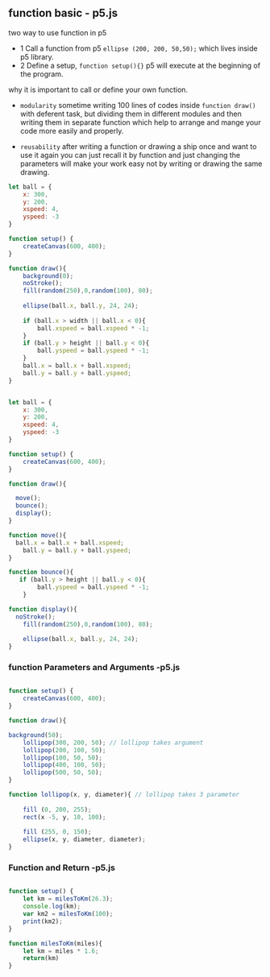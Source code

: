 ## function basic - p5.js

two way to use function in p5

- 1 Call a function from p5 `ellipse (200, 200, 50,50);` which lives inside p5 library. 
- 2 Define a setup, `function setup(){}` p5 will execute at the beginning of the program.

why it is important to call or define your own function.

- `modularity` sometime writing 100 lines of codes inside `function draw()` with deferent task, but dividing them in different modules and then writing them in separate function which help to arrange and mange your code more easily and properly.

- `reusability` after writing a function or drawing a ship once and want to use it again you can just recall it by function and just changing the parameters will make your work easy not by writing or drawing the same drawing.


```javascript
let ball = {
    x: 300,
    y: 200,
    xspeed: 4,
    yspeed: -3
}

function setup() {
    createCanvas(600, 400);
}

function draw(){
    background(0);
    noStroke();
    fill(random(250),0,random(100), 80);
    
    ellipse(ball.x, ball.y, 24, 24);
    
    if (ball.x > width || ball.x < 0){
        ball.xspeed = ball.xspeed * -1;
    }
    if (ball.y > height || ball.y < 0){
        ball.yspeed = ball.yspeed * -1;
    }
    ball.x = ball.x + ball.xspeed;
    ball.y = ball.y + ball.yspeed;
}
```

```javascript

let ball = {
    x: 300,
    y: 200,
    xspeed: 4,
    yspeed: -3
}

function setup() {
    createCanvas(600, 400);
}

function draw(){

  move();
  bounce();
  display();
}

function move(){
  ball.x = ball.x + ball.xspeed;
    ball.y = ball.y + ball.yspeed;
}

function bounce(){
   if (ball.y > height || ball.y < 0){
        ball.yspeed = ball.yspeed * -1;
    }

function display(){
  noStroke();
    fill(random(250),0,random(100), 80);
    
    ellipse(ball.x, ball.y, 24, 24);
}

```
### function Parameters and Arguments -p5.js
```javascript

function setup() {
    createCanvas(600, 400);
}

function draw(){

background(50);
    lollipop(300, 200, 50); // lollipop takes argument
    lollipop(200, 100, 50);
    lollipop(100, 50, 50);
    lollipop(400, 100, 50);
    lollipop(500, 50, 50);    
}

function lollipop(x, y, diameter){ // lollipop takes 3 parameter 
    
    fill (0, 200, 255);
    rect(x -5, y, 10, 100);
    
    fill (255, 0, 150);
    ellipse(x, y, diameter, diameter);
}
```
### Function and Return -p5.js
```javascript

function setup() {
    let km = milesToKm(26.3);
    console.log(km);
    var km2 = milesToKm(100);
    print(km2);
}

function milesToKm(miles){
    let km = miles * 1.6;
    return(km)
}
```
```javascript
```